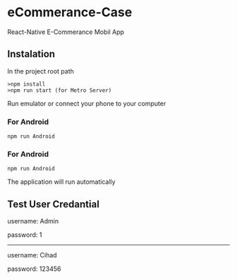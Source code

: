 # eCommerance-Case
React-Native E-Commerance Mobil App

## Instalation
In the project root path

`````
>npm install
>npm run start (for Metro Server)

`````

Run emulator or connect your phone to your computer

### For Android

````
npm run Android
````

### For Android

````
npm run Android
````

The application will run automatically

## Test User Credantial
username: Admin

password: 1

---
username: Cihad

password: 123456

